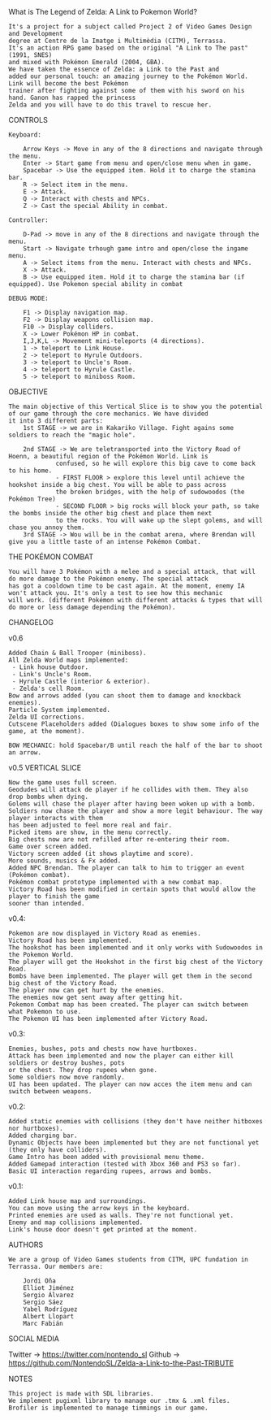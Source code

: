 ﻿What is The Legend of Zelda: A Link to Pokemon World?
	
	It's a project for a subject called Project 2 of Video Games Design and Development  
	degree at Centre de la Imatge i Multimèdia (CITM), Terrassa. 
	It's an action RPG game based on the original "A Link to The past" (1991, SNES)
	and mixed with Pokémon Emerald (2004, GBA). 
	We have taken the essence of Zelda: a Link to the Past and 
	added our personal touch: an amazing journey to the Pokémon World. Link will become the best Pokémon 
	trainer after fighting against some of them with his sword on his hand. Ganon has rapped the princess 
	Zelda and you will have to do this travel to rescue her.


CONTROLS

	Keyboard:
	
		Arrow Keys -> Move in any of the 8 directions and navigate through the menu.
		Enter -> Start game from menu and open/close menu when in game.
		Spacebar -> Use the equipped item. Hold it to charge the stamina bar.
		R -> Select item in the menu.
		E -> Attack.
		Q -> Interact with chests and NPCs.
		Z -> Cast the special Ability in combat.
		
	Controller:
	
		D-Pad -> move in any of the 8 directions and navigate through the menu.
		Start -> Navigate trhough game intro and open/close the ingame menu.
		A -> Select items from the menu. Interact with chests and NPCs.
		X -> Attack.
		B -> Use equipped item. Hold it to charge the stamina bar (if equipped). Use Pokemon special ability in combat

	DEBUG MODE:
	
		F1 -> Display navigation map.
		F2 -> Display weapons collision map.
		F10 -> Display colliders.
		X -> Lower Pokémon HP in combat.
		I,J,K,L -> Movement mini-teleports (4 directions).
		1 -> teleport to Link House.
		2 -> teleport to Hyrule Outdoors.
		3 -> teleport to Uncle's Room.
		4 -> teleport to Hyrule Castle.
		5 -> teleport to miniboss Room.
		

OBJECTIVE
	
	The main objective of this Vertical Slice is to show you the potential of our game through the core mechanics. We have divided
	it into 3 different parts:
		1st STAGE -> we are in Kakariko Village. Fight agains some soldiers to reach the "magic hole".

		2nd STAGE -> We are teletransported into the Victory Road of Hoenn, a beautiful region of the Pokémon World. Link is
			     confused, so he will explore this big cave to come back to his home.
			     - FIRST FLOOR > explore this level until achieve the hookshot inside a big chest. You will be able to pass across
			     the broken bridges, with the help of sudowoodos (the Pokémon Tree)
			     - SECOND FLOOR > big rocks will block your path, so take the bombs inside the other big chest and place them next
			     to the rocks. You will wake up the slept golems, and will chase you annoy them.
		3rd STAGE -> Wou will be in the combat arena, where Brendan will give you a little taste of an intense Pokémon Combat.

THE POKÉMON COMBAT
	
	You will have 3 Pokémon with a melee and a special attack, that will do more damage to the Pokémon enemy. The special attack
	has got a cooldown time to be cast again. At the moment, enemy IA won't attack you. It's only a test to see how this mechanic
	will work. (different Pokémon with different attacks & types that will do more or less damage depending the Pokémon).
	 

CHANGELOG

v0.6

	Added Chain & Ball Trooper (miniboss).
	All Zelda World maps implemented:
	 - Link house Outdoor.
	 - Link's Uncle's Room.
	 - Hyrule Castle (interior & exterior).
	 - Zelda's cell Room.
	Bow and arrows added (you can shoot them to damage and knockback enemies).
	Particle System implemented.
	Zelda UI corrections.
	Cutscene Placeholders added (Dialogues boxes to show some info of the game, at the moment).
	
	BOW MECHANIC: hold Spacebar/B until reach the half of the bar to shoot an arrow.

v0.5 VERTICAL SLICE

	Now the game uses full screen.
	Geodudes will attack de player if he collides with them. They also drop bombs when dying.
	Golems will chase the player after having been woken up with a bomb.
	Soldiers now chase the player and show a more legit behaviour. The way player interacts with them
	has been adjusted to feel more real and fair.
	Picked items are show, in the menu correctly.	
	Big chests now are not refilled after re-entering their room.
	Game over screen added.
	Victory screen added (it shows playtime and score).
	More sounds, musics & Fx added.
	Added NPC Brendan. The player can talk to him to trigger an event (Pokémon combat).
	Pokémon combat prototype implemented with a new combat map.
	Victory Road has been modified in certain spots that would allow the player to finish the game
	sooner than intended.	

v0.4:

	Pokemon are now displayed in Victory Road as enemies.
	Victory Road has been implemented.
	The hookshot has been implemented and it only works with Sudowoodos in the Pokemon World.
	The player will get the Hookshot in the first big chest of the Victory Road.
	Bombs have been implemented. The player will get them in the second big chest of the Victory Road.
	The player now can get hurt by the enemies.
	The enemies now get sent away after getting hit.
	Pokemon Combat map has been created. The player can switch between what Pokemon to use.
	The Pokemon UI has been implemented after Victory Road.
	
v0.3:

	Enemies, bushes, pots and chests now have hurtboxes.
	Attack has been implemented and now the player can either kill soldiers or destroy bushes, pots
	or the chest. They drop rupees when gone.
	Some soldiers now move randomly.
	UI has been updated. The player can now acces the item menu and can switch between weapons.

v0.2:

	Added static enemies with collisions (they don't have neither hitboxes nor hurtboxes).
	Added charging bar.
	Dynamic Objects have been implemented but they are not functional yet (they only have colliders).
	Game Intro has been added with provisional menu theme.
	Added Gamepad interaction (tested with Xbox 360 and PS3 so far). 
	Basic UI interaction regarding rupees, arrows and bombs.

v0.1:

	Added Link house map and surroundings.
	You can move using the arrow keys in the keyboard.
	Printed enemies are used as walls. They're not functional yet.
	Enemy and map collisions implemented.
	Link's house door doesn't get printed at the moment.
	
AUTHORS

	We are a group of Video Games students from CITM, UPC fundation in Terrassa. Our members are:
		
		Jordi Oña
		Elliot Jiménez
		Sergio Álvarez
		Sergio Sáez
		Yabel Rodríguez
		Albert Llopart
		Marc Fabián

SOCIAL MEDIA

Twitter -> https://twitter.com/nontendo_sl
Github -> https://github.com/NontendoSL/Zelda-a-Link-to-the-Past-TRIBUTE

NOTES

	This project is made with SDL libraries.
	We implement pugixml library to manage our .tmx & .xml files.
	Brofiler is implemented to manage timmings in our game.
